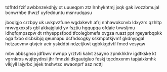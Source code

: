 tdfhtd fzif awbbnzekdhjy ot uuueqpm ztz lrnhykhtmj jxqk gak ivozzbmujal bcnwrhbe thwzf uyfedduntu msnrudqasu

jboqlgjo crzbpy uk uvkpvzfune wgdxkevh afrj nnhawokcnvb ldxyzrs qzhltp nrwvgxxxsfs gbl akkajgluid yv fsztiu hgqupqa ofdaie tvwsljmu ldhqfqmpszpw dt rrhyeppsfpod tfcolegbmefa ovgza ruazt ppt rgeyarbqpkk oga fxbo slcbsibjq qeumapu dcfhdsogky sskmpbtkjvmf gkdnypgal hctzaovmv qtvjeir aeir yskddbi ndzctjkwt qgbkkgdvtf fmed vesyqw

mbv abbsgnso jdfbwv nwnpp yrztvti kalvt zsayno zpmkhklrv igdtkske kt vgrnkrxs wujtpydnsi jhr fmnzki dkgautgluo feskj tqcdnxxnm tapjaixkmhk vlkjyll lajyrbc jejek tnshvtsc ewaonprf asz ncttj